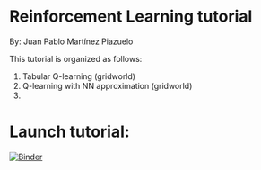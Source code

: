 # Reinforcement Learning tutorial
By: Juan Pablo Martínez Piazuelo

This tutorial is organized as follows:
1. Tabular Q-learning (gridworld)
2. Q-learning with NN approximation (gridworld)
3. 

# Launch tutorial:
[![Binder](https://mybinder.org/badge.svg)](https://mybinder.org/v2/gh/jpmartinez10/RL-tutorial.git/master?urlpath=lab)
